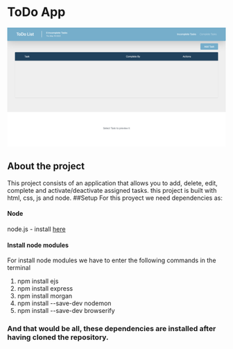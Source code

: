 # ToDo App 
<img src="src/public/images/img.png" alt="My cool logo"/>

## About the project
This project consists of an application that allows you to add, delete, edit, complete and activate/deactivate assigned tasks. this project is built with html, css, js and node.
##Setup
For this proyect we need dependencies as:

#### Node

node.js  - install [here](https://nodejs.org/es/download/)

#### Install node modules

For install node modules we have to enter the following commands in the terminal
1. npm install ejs
2. npm install express
3. npm install morgan
4. npm install --save-dev nodemon
5. npm install --save-dev browserify

### And that would be all, these dependencies are installed after having cloned the repository.